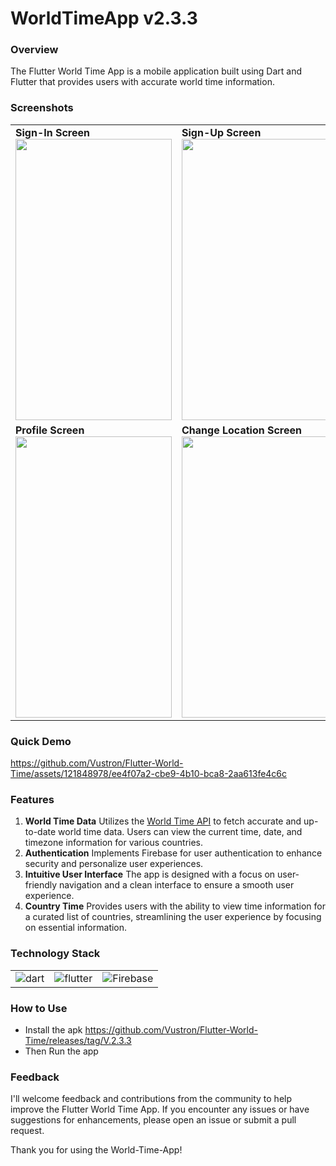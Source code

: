 **<h1>WorldTimeApp v2.3.3</h1>**

### **Overview**

The Flutter World Time App is a mobile application built using Dart and Flutter that provides users with accurate world time information.

### **Screenshots**

<table>
  <tr>
    <td style="margin: 10px;">
      <b>Sign-In Screen</b><br>
      <img src="https://github.com/Vustron/Flutter-World-Time/assets/121848978/5ba3417b-ff8c-4d06-8a16-8691d8380bea" width="250" height="450">
    </td>
    <td style="margin: 10px;">
      <b>Sign-Up Screen</b><br>
      <img src="https://github.com/Vustron/Flutter-World-Time/assets/121848978/567d6f2d-1a03-46d0-b255-606d8a497517" width="250" height="450">
    </td>
    <td style="margin: 10px;">
      <b>Home Screen</b><br>
      <img src="https://github.com/Vustron/Flutter-World-Time/assets/121848978/32f07708-cbe8-40e4-8a75-b4e9c53bde84" width="250" height="450">
    </td>
  </tr>
  <tr>
    <td style="margin: 10px;">
      <b>Profile Screen</b><br>
      <img src="https://github.com/Vustron/Flutter-World-Time/assets/121848978/30916817-087d-4b85-8100-1754eb826ee9" width="250" height="450">
    </td>
    <td style="margin: 10px;">
      <b>Change Location Screen</b><br>
      <img src="https://github.com/Vustron/Flutter-World-Time/assets/121848978/e209cae9-24cd-4bb1-90d0-cfaf2da241dd" width="250" height="450">
    </td>
    <td style="margin: 10px;">
      <b>Update User Profile Screen</b><br>
      <img src="https://github.com/Vustron/Flutter-World-Time/assets/121848978/da74b304-1c61-4577-9ada-c00013283f5f" width="250" height="450">
    </td>
  </tr>
</table>

### **Quick Demo**

https://github.com/Vustron/Flutter-World-Time/assets/121848978/ee4f07a2-cbe9-4b10-bca8-2aa613fe4c6c

### **Features**

1. **World Time Data**
   Utilizes the [World Time API](https://worldtimeapi.org/) to fetch accurate and up-to-date world time data.
   Users can view the current time, date, and timezone information for various countries.
2. **Authentication**
   Implements Firebase for user authentication to enhance security and personalize user experiences.
3. **Intuitive User Interface**
   The app is designed with a focus on user-friendly navigation and a clean interface to ensure a smooth user experience.
4. **Country Time**
   Provides users with the ability to view time information for a curated list of countries, streamlining the user experience by focusing on essential information.

### **Technology Stack**

<table>
  <tr>
    <td style="margin: 10px;">
      <img src="https://img.shields.io/badge/Dart-%230175C2.svg?style=for-the-badge&logo=dart&logoColor=white" align="center" alt="dart"/>
    </td>
    <td style="margin: 10px;">
      <img src="https://img.shields.io/badge/Flutter-%2302569B.svg?style=for-the-badge&logo=flutter&logoColor=white" align="center" alt="flutter" />
    </td>
    <td style="margin: 10px;">
      <img src="https://img.shields.io/badge/Firebase-039BE5?style=for-the-badge&logo=Firebase&logoColor=white" align="center" alt="Firebase" />
    </td>
  </tr>
</table>

### **How to Use**

- Install the apk
https://github.com/Vustron/Flutter-World-Time/releases/tag/V.2.3.3
- Then Run the app



### **Feedback**

I'll welcome feedback and contributions from the community to help improve the Flutter World Time App. If you encounter any issues or have suggestions for enhancements, please open an issue or submit a pull request.

Thank you for using the World-Time-App!

